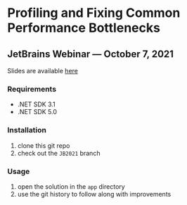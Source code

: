 # Profiling and Fixing Common Performance Bottlenecks
## JetBrains Webinar — October 7, 2021

Slides are available [here](https://ecoAPM.github.io/presentations/JB2021)

### Requirements
- .NET SDK 3.1
- .NET SDK 5.0

### Installation
1. clone this git repo
1. check out the `JB2021` branch

### Usage
1. open the solution in the `app` directory
1. use the git history to follow along with improvements